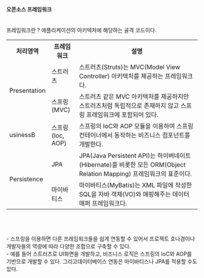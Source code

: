 #### 오픈소스 프레임워크
<br>
프레임워크란 ? 애플리케이션의 아키텍처에 해당하는 골격 코드이다.
<br>
<table>
  <tr>
    <th>처리영역</th>
    <th>프레임워크</th>
    <th>설명</th>
  </tr>
  <tr>
    <td rowspan="2">Presentation</td>
    <td>스트러츠</td>
    <td>스트러츠(Struts)는 MVC(Model View Controller) 아키텍처를 제공하는 프레임워크다.</td>
  </tr>
    <tr>
    <td>스프링<br>(MVC)</td>
    <td>스트러츠 같은 MVC 아키텍처를 제공하지만 스트러츠처럼 독립적으로 존재하지 않고 스프링 프레임워크에 포함되어 있다.</td>
  </tr>
  <tr>
    <td>usinessB</td>
    <td>스프링<br>(Ioc, AOP)</td>
    <td>스프링의 IoC와 AOP 모듈을 이용하여 스프링 컨테이너에서 동작하는 비즈니스 컴포넌트를 개발한다.</td>
  </tr>
    <tr>
    <td rowspan="2">Persistence</td>
    <td>JPA</td>
    <td>JPA(Java Persistent API)는 하이버네이트(Hibernate)를 비롯한 모든 ORM(Object Relation Mapping) 프레임워크의 표준이다.</td>
  </tr>
    <tr>
    <td>마이바티스</td>
    <td>마이바티스(MyBatis)는 XML 파일에 작성한 SQL을 자바 객체(VO)와 매핑해주는 데이터 매퍼 프레임워크다.</td>
  </tr>
</table>

<br>
<br>
<br>
- 스프링을 이용하면 다른 프레임워크들을 쉽게 연동할 수 있어서 프로젝트 호나경이나 개발자들의 역량에 따라 다양한 조합으로 구축할 수 있다.<br>
- 예를 들어 스트러츠로 UI화면을 개발하고, 비즈니스 로직은 스프링의 IoC와 AOP를 기반으로 개발할 수 있다. 그리고데이터베이스 연동은 마이바티스나 JPA를 적용할 수도 있다.